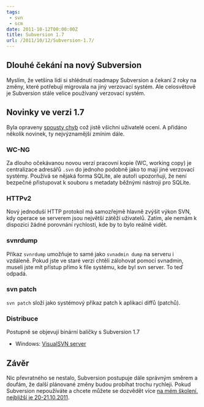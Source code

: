 ```yaml
---
tags:
 - svn
 - scm
date: 2011-10-12T00:00:00Z
title: Subversion 1.7
url: /2011/10/12/Subversion-1.7/
---
```


## Dlouhé čekání na nový Subversion

Myslím, že vetšina lidí si shlédnutí roadmapy Subversion a čekaní 2 roky na změny, které potřebují migrovala na jiný verzovací systém. Ale celosvětově je Subversion stále velice používaný verzovací systém.

## Novinky ve verzi 1.7

Byla opraveny [spousty chyb](https://svn.apache.org/repos/asf/subversion/tags/1.7.0/CHANGES) což jistě všichni uživatelé ocení. A přidáno několik novinek, ty nejvýznamější zmínim dále.

<!--more-->

### WC-NG

Za dlouho očekávanou novou verzí pracovní kopie (WC, working copy) je centralizace adresářů `.svn` do jednoho podobně jako to mají jiné verzovací systémy. Používá se nějaká forma SQLite, ale autoři upozorňují, že není bezpečné přistupovat k souboru s metadaty běžnými nástroji pro SQLite.

### HTTPv2

Nový jednoduší HTTP protokol má samozřejmě hlavně zvýšit výkon SVN, kdy operace se serverem jsou největší zátěží uživatelů. Zatím, ale nemám k dispozici žádné porovnání rychlosti, kde by to bylo reálně vidět.

### svnrdump

Příkaz `svnrdump` umožňuje to samé jako `svnadmin dump` na serveru i vzdáleně. Pokud jste ve staré verzi chtěli zálohovat pomocí svnadmin, museli jste mít přístup přímo k file systému, kde byl svn server. To teď odpadá.

### svn patch

`svn patch` složí jako systémový příkaz patch k aplikací diffů (patchů).

### Distribuce

Postupně se objevují binární balíčky s Subversion 1.7

- Windows: [VisualSVN server](https://www.visualsvn.com/server/download/)

## Závěr

Nic převratného se nestalo, Subversion postupuje dále správným směrem a doufám, že další plánované změny budou probíhat trochu rychleji. Pokud Subversion nepoužíváte a chcete můžete se dozvědět více [na mém školení, nejbližší je 20-21.10.2011](https://www.gopas.cz/Kurzy/Katalog-kurzu/Programovani/Design-architektura-metody-vyvoje/Verzovaci-system-Subversion-GOC1014.aspx).
